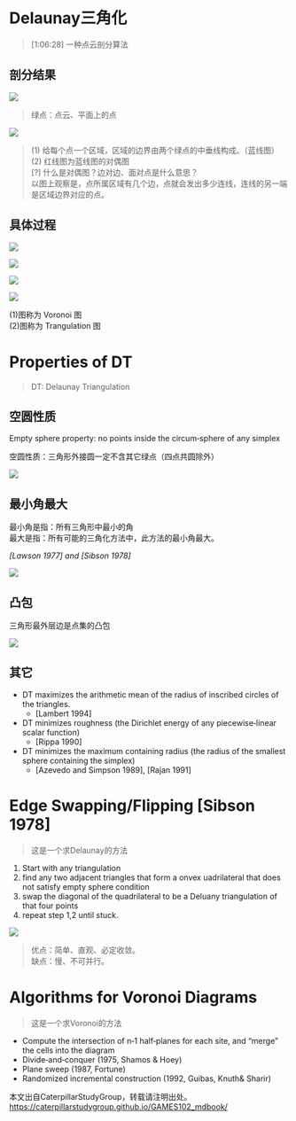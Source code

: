 # Delaunay三角化   

> [1:06:28] 一种点云剖分算法    

## 剖分结果

![](../assets/采样21.png)    

> 绿点：点云、平面上的点    

![](../assets/采样22.png)    

> (1) 给每个点一个区域，区域的边界由两个绿点的中垂线构成。（蓝线图）    
(2) 红线图为蓝线图的对偶图    
[?] 什么是对偶图？边对边、面对点是什么意思？     
以图上观察是，点所属区域有几个边，点就会发出多少连线，连线的另一端是区域边界对应的点。    

## 具体过程

![](../assets/采样23.png)    

![](../assets/采样24.png)    

![](../assets/采样25.png)    

![](../assets/采样26.png)    

(1)图称为 Voronoi 图    
(2)图称为 Trangulation 图 

# Properties of DT

> DT: Delaunay Triangulation     

## 空圆性质

Empty sphere property: no points inside the circum‐sphere of any simplex     

空圆性质：三角形外接圆一定不含其它绿点（四点共圆除外）    

![](../assets/采样27.png)    

## 最小角最大    

最小角是指：所有三角形中最小的角      
最大是指：所有可能的三角化方法中，此方法的最小角最大。    

*[Lawson 1977] and [Sibson 1978]*    

![](../assets/采样28.png)    


## 凸包    

三角形最外层边是点集的凸包

![](../assets/采样29.png)    


## 其它

- DT maximizes the arithmetic mean of the radius of inscribed circles of the triangles.    
   - [Lambert 1994]   
- DT minimizes roughness (the Dirichlet energy of any piecewise‐linear scalar function)   
   - [Rippa 1990]   
- DT minimizes the maximum containing radius (the radius of the smallest sphere containing the simplex)    
   - [Azevedo and Simpson 1989], [Rajan 1991]   

# Edge Swapping/Flipping [Sibson 1978]    

> 这是一个求Delaunay的方法

1. Start with any triangulation     
2. find any two adjacent triangles that form a onvex uadrilateral that does not satisfy empty sphere condition    
3. swap the diagonal of the quadrilateral to be a Deluany triangulation of that four points    
4. repeat step 1,2 until stuck.    

![](../assets/采样32.png)    

> 优点：简单、直观、必定收敛。    
缺点：慢、不可并行。

# Algorithms for Voronoi Diagrams    

> 这是一个求Voronoi的方法

- Compute the intersection of n‐1 half‐planes for each site, and “merge” the cells into the diagram    
- Divide‐and‐conquer (1975, Shamos & Hoey)    
- Plane sweep (1987, Fortune)    
- Randomized incremental construction (1992, Guibas, Knuth& Sharir)   
 
本文出自CaterpillarStudyGroup，转载请注明出处。
https://caterpillarstudygroup.github.io/GAMES102_mdbook/  

